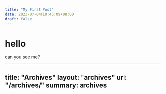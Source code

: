 ```yaml
---
title: "My First Post"
date: 2023-07-04T10:45:09+08:00
draft: false
---
```

# hello
can you see me?


	


---
title: "Archives"
layout: "archives"
url: "/archives/"
summary: archives
---